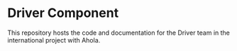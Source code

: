 # Driver Component

This repository hosts the code and documentation for the Driver team in the international
project with Ahola.